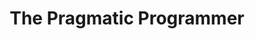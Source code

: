 ---
layout: page-books
title: The Pragmatic Programmer
subtitle: 
essential: 
categories: ['software']
authors: ['Andy Hunt', ' Dave Thomas']
authors_twitter: 
excerpt: .
resource_url: 
amazon_url: https://www.amazon.com/dp/020161622X
wikipedia_url: 
free_url: 
---